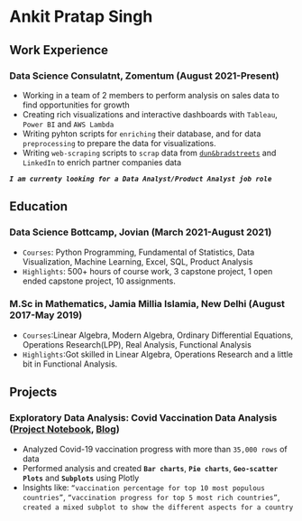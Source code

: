 # Ankit Pratap Singh

## Work Experience
### Data Science Consulatnt, Zomentum (August 2021-Present)
* Working in a team of 2 members to perform analysis on sales data to find opportunities for growth
* Creating rich visualizations and interactive dashboards with `Tableau`, `Power BI` and `AWS Lambda`
* Writing pyhton scripts for `enriching` their database, and for data `preprocessing` to prepare the data for visualizations.
* Writing `web-scraping` scripts to `scrap` data from [`dun&bradstreets`](https://www.dnb.co.in/) and `LinkedIn` to enrich partner companies data

***`I am currenty looking for a Data Analyst/Product Analyst job role`***

## Education
### Data Science Bottcamp, Jovian (March 2021-August 2021)
* `Courses`: Python Programming, Fundamental of Statistics, Data Visualization, Machine Learning, Excel, SQL, Product Analysis
* `Highlights`: 500+ hours of course work, 3 capstone project, 1 open ended capstone project, 10 assignments.
### M.Sc in Mathematics, Jamia Millia Islamia, New Delhi (August 2017-May 2019)
* `Courses`:Linear Algebra, Modern Algebra, Ordinary Differential Equations, Operations Research(LPP), Real Analysis, Functional Analysis
* `Highlights`:Got skilled in Linear Algebra, Operations Research and a little bit in Functional Analysis.

## Projects
### Exploratory Data Analysis: Covid Vaccination Data Analysis ([Project Notebook](https://jovian.ai/thakubhai-007/eda-project-on-world-wide-covid-vaccination), [Blog](https://blog.jovian.ai/exploratory-data-analysis-of-covid-19-vaccinations-d6aa9ce1fdb0?source=your_stories_page-------------------------------------))
* Analyzed Covid-19 vaccination progress with more than `35,000 rows` of data
* Performed analysis and created **`Bar charts`**, **`Pie charts`**, **`Geo-scatter Plots`** and **`Subplots`** using Plotly
* Insights like: `“vaccination percentage for top 10 most populous countries”`, `“vaccination progress for top 5 most rich countries”`, `created a mixed subplot to show the different aspects for a country`

<!--
**ankitthakur007/ankitthakur007** is a ✨ _special_ ✨ repository because its `README.md` (this file) appears on your GitHub profile.

Here are some ideas to get you started:

- 🔭 I’m currently working on ...
- 🌱 I’m currently learning ...
- 👯 I’m looking to collaborate on ...
- 🤔 I’m looking for help with ...
- 💬 Ask me about ...
- 📫 How to reach me: ...
- 😄 Pronouns: ...
- ⚡ Fun fact: ...
-->
